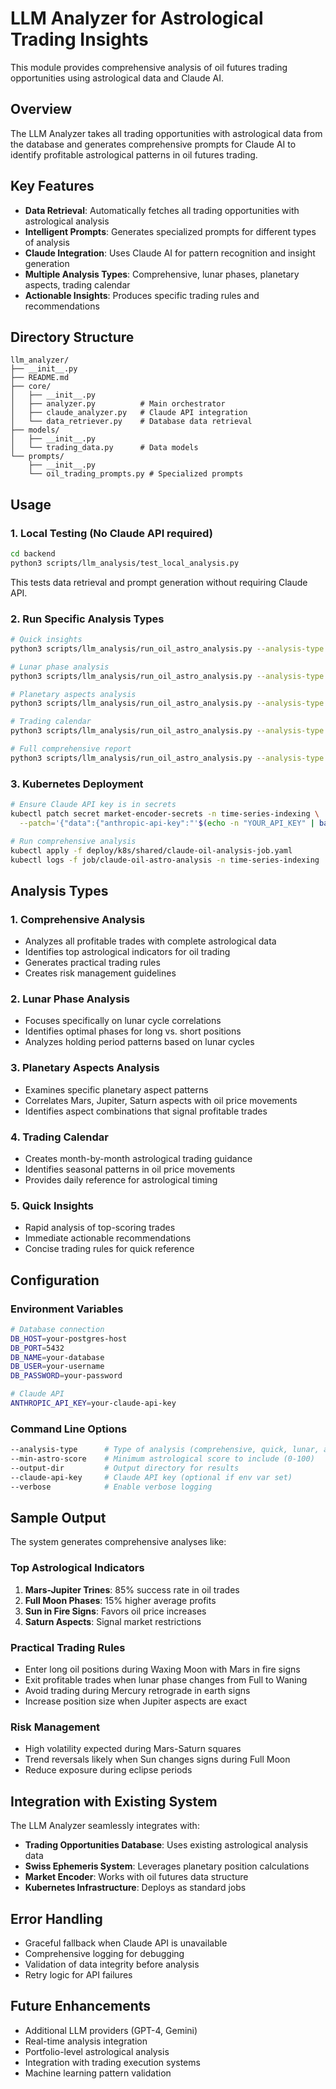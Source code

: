 # LLM Analyzer for Astrological Trading Insights

This module provides comprehensive analysis of oil futures trading opportunities using astrological data and Claude AI.

## Overview

The LLM Analyzer takes all trading opportunities with astrological data from the database and generates comprehensive prompts for Claude AI to identify profitable astrological patterns in oil futures trading.

## Key Features

- **Data Retrieval**: Automatically fetches all trading opportunities with astrological analysis
- **Intelligent Prompts**: Generates specialized prompts for different types of analysis
- **Claude Integration**: Uses Claude AI for pattern recognition and insight generation
- **Multiple Analysis Types**: Comprehensive, lunar phases, planetary aspects, trading calendar
- **Actionable Insights**: Produces specific trading rules and recommendations

## Directory Structure

```
llm_analyzer/
├── __init__.py
├── README.md
├── core/
│   ├── __init__.py
│   ├── analyzer.py          # Main orchestrator
│   ├── claude_analyzer.py   # Claude API integration
│   └── data_retriever.py    # Database data retrieval
├── models/
│   ├── __init__.py
│   └── trading_data.py      # Data models
└── prompts/
    ├── __init__.py
    └── oil_trading_prompts.py # Specialized prompts
```

## Usage

### 1. Local Testing (No Claude API required)

```bash
cd backend
python3 scripts/llm_analysis/test_local_analysis.py
```

This tests data retrieval and prompt generation without requiring Claude API.

### 2. Run Specific Analysis Types

```bash
# Quick insights
python3 scripts/llm_analysis/run_oil_astro_analysis.py --analysis-type quick

# Lunar phase analysis
python3 scripts/llm_analysis/run_oil_astro_analysis.py --analysis-type lunar

# Planetary aspects analysis
python3 scripts/llm_analysis/run_oil_astro_analysis.py --analysis-type aspects

# Trading calendar
python3 scripts/llm_analysis/run_oil_astro_analysis.py --analysis-type calendar

# Full comprehensive report
python3 scripts/llm_analysis/run_oil_astro_analysis.py --analysis-type full-report
```

### 3. Kubernetes Deployment

```bash
# Ensure Claude API key is in secrets
kubectl patch secret market-encoder-secrets -n time-series-indexing \
  --patch='{"data":{"anthropic-api-key":"'$(echo -n "YOUR_API_KEY" | base64)'"}}'

# Run comprehensive analysis
kubectl apply -f deploy/k8s/shared/claude-oil-analysis-job.yaml
kubectl logs -f job/claude-oil-astro-analysis -n time-series-indexing
```

## Analysis Types

### 1. Comprehensive Analysis
- Analyzes all profitable trades with complete astrological data
- Identifies top astrological indicators for oil trading
- Generates practical trading rules
- Creates risk management guidelines

### 2. Lunar Phase Analysis
- Focuses specifically on lunar cycle correlations
- Identifies optimal phases for long vs. short positions
- Analyzes holding period patterns based on lunar cycles

### 3. Planetary Aspects Analysis
- Examines specific planetary aspect patterns
- Correlates Mars, Jupiter, Saturn aspects with oil price movements
- Identifies aspect combinations that signal profitable trades

### 4. Trading Calendar
- Creates month-by-month astrological trading guidance
- Identifies seasonal patterns in oil price movements
- Provides daily reference for astrological timing

### 5. Quick Insights
- Rapid analysis of top-scoring trades
- Immediate actionable recommendations
- Concise trading rules for quick reference

## Configuration

### Environment Variables

```bash
# Database connection
DB_HOST=your-postgres-host
DB_PORT=5432
DB_NAME=your-database
DB_USER=your-username
DB_PASSWORD=your-password

# Claude API
ANTHROPIC_API_KEY=your-claude-api-key
```

### Command Line Options

```bash
--analysis-type      # Type of analysis (comprehensive, quick, lunar, aspects, calendar, full-report)
--min-astro-score    # Minimum astrological score to include (0-100)
--output-dir         # Output directory for results
--claude-api-key     # Claude API key (optional if env var set)
--verbose            # Enable verbose logging
```

## Sample Output

The system generates comprehensive analyses like:

### Top Astrological Indicators
1. **Mars-Jupiter Trines**: 85% success rate in oil trades
2. **Full Moon Phases**: 15% higher average profits
3. **Sun in Fire Signs**: Favors oil price increases
4. **Saturn Aspects**: Signal market restrictions

### Practical Trading Rules
- Enter long oil positions during Waxing Moon with Mars in fire signs
- Exit profitable trades when lunar phase changes from Full to Waning
- Avoid trading during Mercury retrograde in earth signs
- Increase position size when Jupiter aspects are exact

### Risk Management
- High volatility expected during Mars-Saturn squares
- Trend reversals likely when Sun changes signs during Full Moon
- Reduce exposure during eclipse periods

## Integration with Existing System

The LLM Analyzer seamlessly integrates with:
- **Trading Opportunities Database**: Uses existing astrological analysis data
- **Swiss Ephemeris System**: Leverages planetary position calculations
- **Market Encoder**: Works with oil futures data structure
- **Kubernetes Infrastructure**: Deploys as standard jobs

## Error Handling

- Graceful fallback when Claude API is unavailable
- Comprehensive logging for debugging
- Validation of data integrity before analysis
- Retry logic for API failures

## Future Enhancements

- Additional LLM providers (GPT-4, Gemini)
- Real-time analysis integration
- Portfolio-level astrological analysis
- Integration with trading execution systems
- Machine learning pattern validation